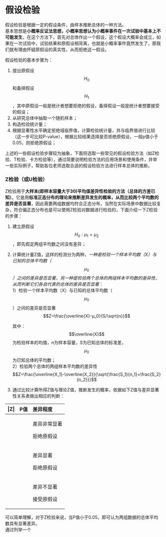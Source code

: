# 假设检验

假设检验是根据一定的假设条件，由样本推断总体的一种方法。  
基本思想是**小概率反证法思想，小概率思想认为小概率事件在一次试验中基本上不可能发生**，在这个方法下，首先对总体作出一个假设，这个假设大概率会成立，如果在一次试验中，试验结果和原假设相背离，也就是小概率事件竟然发生了，那我们就有理由怀疑原假设的真实性，从而拒绝这一假设。

假设检验的基本步骤为：

1. 提出原假设 $$H_0$$ 和备择假设 $$H_1$$，其中原假设一般是统计者想要拒绝的假设，备择假设一般是统计者想要接受的假设；
2. 从研究总体中抽取一个随机样本；
3. 构造检验统计量；
4. 根据显著性水平确定拒绝域临界值，计算检验统计量，并与临界值进行比较（这一步可比较P-value），根据比较结果选择是否拒绝原假设，一般p值小于0.05，则拒绝原假设；

上述的一些假设检验步骤较为抽象，下面将选取一些常见的假设检验方法（如Z检验、T检验、卡方检验等），通过简要说明检验方法的应用场景和使用条件，并举一些实际例子，帮助各位老师选取合适的假设检验方法进行样本总体的推断。

### Z检验（或U检验）

Z检验用于**大样本\(即样本容量大于30\)平均值差异性检验的方法（总体的方差已知）**。它是用**标准正态分布的理论来推断差异发生的概率，从而比较两个平均数的差异是否显著**，因此需要两组数据均符合正态分布，当然在实际场景中数据比较复杂，符合偏正态分布也是可以使用Z检验对数据进行检验的，下面介绍一下Z检验的步骤：

1. 建立原假设 $$H_0:μ_1=μ_2$$ ，即先假定两组平均数之间没有差异；
2. 计算统计量Z值，这样的检测分为两种，_一种是检验一个样本平均数（X）与已知的总体平均数（_ $$μ_0$$ _）之间的差异是否显著，另一种是检验两个总体的两组样本平均数的差异性，从而判断它们各自代表的总体的差异是否显著_：  
   1）检验一个样本平均数（X）与已知的总体平均数（ $$μ_0$$ ）之间的差异是否显著  
                                                                                   $$Z=\frac{\overline{X}-μ_0}{S/\sqrt{n}}$$ 

   其中： $$\overline{X}$$ 为检验样本的均值，n为样本容量，S为已知总体的标准差， $$μ_0$$为已知总体的平均数；  
   2）检验两个总体的两组样本平均数的差异性  
                                                                                    $$Z=\frac{\overline{X_1}-\overline{X_2}}{\sqrt{\frac{S_1}{n_1}+\frac{S_2}{n_2}}}$$                               

3. 通过比较计算所得Z值与理论Z值，推断发生的概率，依据如下Z值与差异显著性关系表做出相应的判断：

<table>
  <thead>
    <tr>
      <th style="text-align:left">|Z|</th>
      <th style="text-align:left">P&#x503C;</th>
      <th style="text-align:left">&#x5DEE;&#x5F02;&#x7A0B;&#x5EA6;</th>
    </tr>
  </thead>
  <tbody>
    <tr>
      <td style="text-align:left"></td>
      <td style="text-align:left"></td>
      <td style="text-align:left">
        <p>&#x5DEE;&#x5F02;&#x975E;&#x5E38;&#x663E;&#x8457;</p>
        <p>&#x62D2;&#x7EDD;&#x539F;&#x5047;&#x8BBE;</p>
      </td>
    </tr>
    <tr>
      <td style="text-align:left"></td>
      <td style="text-align:left"></td>
      <td style="text-align:left">
        <p>&#x5DEE;&#x5F02;&#x663E;&#x8457;</p>
        <p>&#x62D2;&#x7EDD;&#x539F;&#x5047;&#x8BBE;</p>
      </td>
    </tr>
    <tr>
      <td style="text-align:left"></td>
      <td style="text-align:left"></td>
      <td style="text-align:left">
        <p>&#x5DEE;&#x5F02;&#x4E0D;&#x663E;&#x8457;</p>
        <p>&#x63A5;&#x53D7;&#x539F;&#x5047;&#x8BBE;</p>
      </td>
    </tr>
  </tbody>
</table>

可以简单理解，对于Z检验来说，当P值小于0.05，即可认为两组数据的总体平均数具有显著差异。  
通过列举一个








